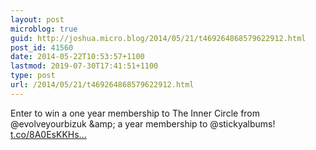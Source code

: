 ```yaml
---
layout: post
microblog: true
guid: http://joshua.micro.blog/2014/05/21/t469264868579622912.html
post_id: 41560
date: 2014-05-22T10:53:57+1100
lastmod: 2019-07-30T17:41:51+1100
type: post
url: /2014/05/21/t469264868579622912.html
---
```

Enter to win a one year membership to The Inner Circle from @evolveyourbizuk &amp;amp; a year membership to @stickyalbums! [t.co/8A0EsKKHs...](http://t.co/8A0EsKKHsF)
